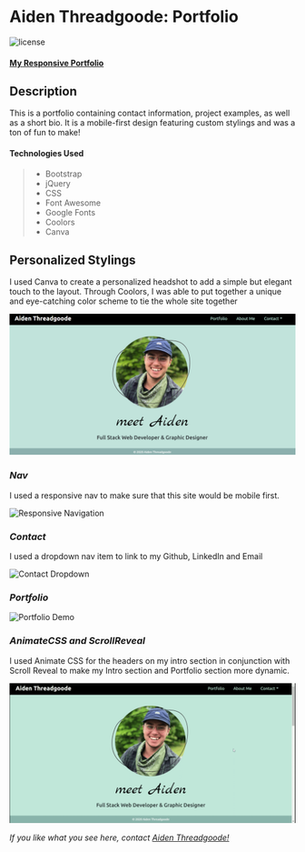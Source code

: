 # Aiden Threadgoode: Portfolio
![license](https://img.shields.io/github/license/a-thread/Aiden-Threadgoode-Portfolio)

#### [My Responsive Portfolio](https://a-thread.github.io/Aiden-Threadgoode-Portfolio/)

## Description
This is a portfolio containing contact information, project examples, as well as a short bio. It is a mobile-first design featuring custom stylings and was a ton of fun to make!

#### Technologies Used
>- Bootstrap
>- jQuery
>- CSS
>- Font Awesome
>- Google Fonts
>- Coolors
>- Canva

## Personalized Stylings
I used Canva to create a personalized headshot to add a simple but elegant touch to the layout. Through Coolors, I was able to put together a unique and eye-catching color scheme to tie the whole site together

![About Me](./assets/images/intro.png)

### *Nav*
I used a responsive nav to make sure that this site would be mobile first.

![Responsive Navigation](./assets/images/responsive.gif)

### *Contact*
I used a dropdown nav item to link to my Github, LinkedIn and Email

![Contact Dropdown](./assets/images/contact.gif)

### *Portfolio*

![Portfolio Demo](./assets/images/portfolio.gif)

### *AnimateCSS and ScrollReveal* 
I used Animate CSS for the headers on my intro section in conjunction with Scroll Reveal to make my Intro section and Portfolio section more dynamic. 

![animateCss intro gif](./assets/images/animateCSS.gif)


*If you like what you see here, contact [Aiden Threadgoode!](mailto:aiden.threadgoode@gmail.com)*
